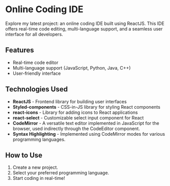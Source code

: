 # Online Coding IDE

Explore my latest project: an online coding IDE built using ReactJS. This IDE offers real-time code editing, multi-language support, and a seamless user interface for all developers.

## Features
- Real-time code editor
- Multi-language support (JavaScript, Python, Java, C++)
- User-friendly interface

## Technologies Used
- **ReactJS** - Frontend library for building user interfaces
- **Styled-components** - CSS-in-JS library for styling React components
- **react-icons** - Library for adding icons to React applications
- **react-select** - Customizable select input component for React
- **CodeMirror** - A versatile text editor implemented in JavaScript for the browser, used indirectly through the CodeEditor component.
- **Syntax Highlighting** - Implemented using CodeMirror modes for various programming languages.
  
## How to Use
1. Create a new project.
2. Select your preferred programming language.
3. Start coding in real-time!

